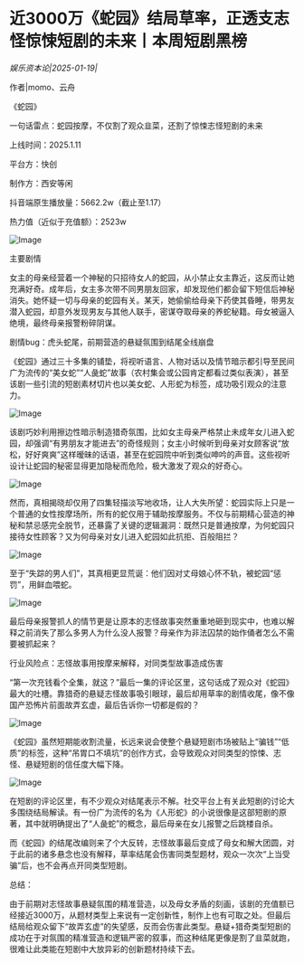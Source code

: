 # 近3000万《蛇园》结局草率，正透支志怪惊悚短剧的未来丨本周短剧黑榜

*娱乐资本论|2025-01-19|*

作者|momo、云舟

《蛇园》

一句话雷点：蛇园按摩，不仅割了观众韭菜，还割了惊悚志怪短剧的未来

上线时间：2025.1.11

平台方：快创

制作方：西安等闲

抖音端原生播放量：5662.2w（截止至1.17）

热力值（近似于充值额）：2523w

![Image](https://q9.itc.cn/images01/20250119/805c00305e834d65b2cc04722acd16e6.jpeg)

主要剧情

女主的母亲经营着一个神秘的只招待女人的蛇园，从小禁止女主靠近，这反而让她充满好奇。成年后，女主多次带不同男朋友回家，却发现他们都会留下短信后神秘消失。她怀疑一切与母亲的蛇园有关。某天，她偷偷给母亲下药使其昏睡，带男友潜入蛇园，却意外发现男友与其他人联手，密谋夺取母亲的养蛇秘籍。母女被逼入绝境，最终母亲报警粉碎阴谋。

剧情bug：虎头蛇尾，前期营造的悬疑氛围到结尾全线崩盘

《蛇园》通过三十多集的铺垫，将视听语言、人物对话以及情节暗示都引导至民间广为流传的“美女蛇”“人彘蛇”故事（农村集会或公园肯定都看过类似表演），甚至该剧一些引流的短剧素材切片也以美女蛇、人形蛇为标签，成功吸引观众的注意力。

![Image](https://q3.itc.cn/images01/20250119/9462aeb8056f411198d48059244aaa8c.jpeg)

该剧巧妙利用擦边性暗示制造猎奇氛围，比如女主母亲严格禁止未成年女儿进入蛇园，却强调“有男朋友才能进去”的奇怪规则；女主小时候听到母亲对女顾客说“放松，好好爽爽”这样暧昧的话语，甚至在蛇园院中听到类似呻吟的声音。这些视听设计让蛇园的秘密显得更加隐秘而危险，极大激发了观众的好奇心。

![Image](https://q6.itc.cn/images01/20250119/69859b9a2d914743b53fdf5a0de3d4e7.jpeg)

然而，真相揭晓却仅用了四集轻描淡写地收场，让人大失所望：蛇园实际上只是一个普通的女性按摩场所，所有的蛇仅用于辅助按摩服务。不仅与前期精心营造的神秘和禁忌感完全脱节，还暴露了关键的逻辑漏洞：既然只是普通按摩，为何蛇园只接待女性顾客？又为何母亲对女儿进入蛇园如此抗拒、百般阻拦？

![Image](https://q7.itc.cn/images01/20250119/bd8a65bae225434fbe081088c26f5615.jpeg)

至于“失踪的男人们”，其真相更显荒诞：他们因对丈母娘心怀不轨，被蛇园“惩罚”，用鲜血喂蛇。

![Image](https://q1.itc.cn/images01/20250119/7fc9cdaaaba74807a10f9dcb32d804fb.jpeg)

最后母亲报警抓人的情节更是让原本的志怪故事突然重重地砸到现实中，也难以解释之前消失了那么多男人为什么没人报警？母亲作为非法囚禁的始作俑者怎么不需要被抓起来？

行业风险点：志怪故事用按摩来解释，对同类型故事造成伤害

“第一次充钱看个全集，就这？”最后一集的评论区里，这句话成了观众对《蛇园》最大的吐槽。靠猎奇的悬疑志怪故事吸引眼球，最后却用草率的剧情收尾，像不像国产恐怖片前面故弄玄虚，最后告诉你一切都是假的？

![Image](https://q8.itc.cn/images01/20250119/4e00c1829d2d4e5f870cbc2508a11c45.jpeg)

《蛇园》虽然短期能收割流量，长远来说会使整个悬疑短剧市场被贴上“骗钱”“低质”的标签，这种“吊胃口不填坑”的创作方式，会导致观众对同类型的惊悚、志怪、悬疑短剧的信任度大幅下降。

![Image](https://q7.itc.cn/images01/20250119/04df4c90a0a948eba94e0768ae20fc30.jpeg)

在短剧的评论区里，有不少观众对结尾表示不解。社交平台上有关此短剧的讨论大多围绕结局解读。有一份广为流传的名为《人形蛇》的小说很像是这部短剧的原著，其中就明确提出了“人彘蛇”的概念，最后母亲在女儿报警之后跳楼自杀。

而《蛇园》的结尾改编则来了个大反转，志怪故事最后变成了母女和解大团圆，对于此前的诸多悬念也没有解释，草率结尾会伤害同类型题材，观众一次次“上当受骗”后，也不会再点开同类型短剧。

总结：

由于前期对志怪故事悬疑氛围的精准营造，以及母女矛盾的刻画，该剧的充值额已经接近3000万，从题材类型上来说有一定创新性，制作上也有可取之处。但最后结局给观众留下“故弄玄虚”的失望感，反而会伤害此类型。悬疑+猎奇类型短剧的成功在于对氛围的精准营造和逻辑严密的叙事，而这种结尾更像是割了韭菜就跑，很难让此类能在短剧中大放异彩的创新题材持续下去。

